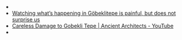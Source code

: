 -
- [Watching what’s happening in Göbeklitepe is painful, but does not surprise us](https://www.hurriyetdailynews.com/opinion/kanat-atkaya/watching-whats-happening-in-gobeklitepe-is-painful-but-does-not-surprise-us-129226)
- [Careless Damage to Gobekli Tepe | Ancient Architects - YouTube](https://www.youtube.com/watch?v=m5oGmnFoDwY)
-
